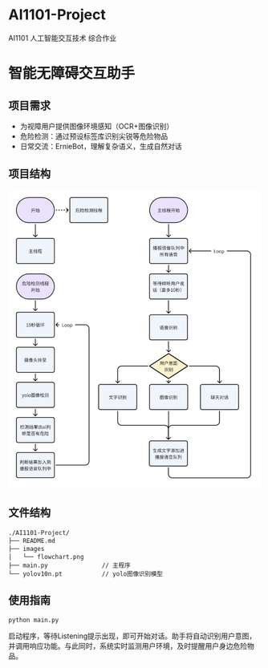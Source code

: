 # AI1101-Project
AI1101 人工智能交互技术 综合作业

# 智能无障碍交互助手
## 项目需求
- 为视障用户提供图像环境感知（OCR+图像识别）
- 危险检测：通过预设标签库识别尖锐等危险物品
- 日常交流：ErnieBot，理解复杂语义，生成自然对话

## 项目结构
![系统流程图](images/flowchart.png)

## 文件结构
```
./AI1101-Project/
├── README.md
├── images
│   └── flowchart.png
├── main.py               // 主程序
└── yolov10n.pt           // yolo图像识别模型
```

## 使用指南
```
python main.py
```
启动程序，等待Listening提示出现，即可开始对话。助手将自动识别用户意图，并调用响应功能。与此同时，系统实时监测用户环境，及时提醒用户身边危险物品。